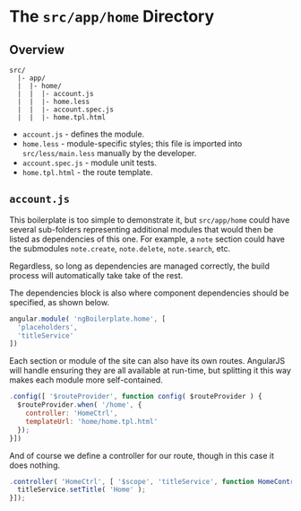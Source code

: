 # The `src/app/home` Directory

## Overview

```
src/
  |- app/
  |  |- home/
  |  |  |- account.js
  |  |  |- home.less
  |  |  |- account.spec.js
  |  |  |- home.tpl.html
```

- `account.js` - defines the module.
- `home.less` - module-specific styles; this file is imported into
  `src/less/main.less` manually by the developer.
- `account.spec.js` - module unit tests.
- `home.tpl.html` - the route template.

## `account.js`

This boilerplate is too simple to demonstrate it, but `src/app/home` could have
several sub-folders representing additional modules that would then be listed
as dependencies of this one.  For example, a `note` section could have the
submodules `note.create`, `note.delete`, `note.search`, etc.

Regardless, so long as dependencies are managed correctly, the build process
will automatically take take of the rest.

The dependencies block is also where component dependencies should be
specified, as shown below.

```js
angular.module( 'ngBoilerplate.home', [
  'placeholders',
  'titleService'
])
```

Each section or module of the site can also have its own routes. AngularJS will
handle ensuring they are all available at run-time, but splitting it this way
makes each module more self-contained.

```js
.config([ '$routeProvider', function config( $routeProvider ) {
  $routeProvider.when( '/home', {
    controller: 'HomeCtrl',
    templateUrl: 'home/home.tpl.html'
  });
}])
```

And of course we define a controller for our route, though in this case it does
nothing.

```js
.controller( 'HomeCtrl', [ '$scope', 'titleService', function HomeController( $scope, titleService ) {
  titleService.setTitle( 'Home' );
}]);
```
